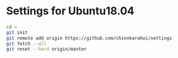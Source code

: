 # Settings for Ubuntu18.04
```sh
cd ~
git init
git remote add origin https://github.com/chinnkarahoi/settings
git fetch --all
git reset --hard origin/master
```

